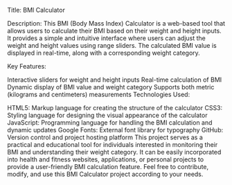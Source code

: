 Title: BMI Calculator

Description:
This BMI (Body Mass Index) Calculator is a web-based tool that allows users to calculate their BMI based on their weight and height inputs. It provides a simple and intuitive interface where users can adjust the weight and height values using range sliders. The calculated BMI value is displayed in real-time, along with a corresponding weight category.

Key Features:

Interactive sliders for weight and height inputs
Real-time calculation of BMI
Dynamic display of BMI value and weight category
Supports both metric (kilograms and centimeters) measurements
Technologies Used:

HTML5: Markup language for creating the structure of the calculator
CSS3: Styling language for designing the visual appearance of the calculator
JavaScript: Programming language for handling the BMI calculation and dynamic updates
Google Fonts: External font library for typography
GitHub: Version control and project hosting platform
This project serves as a practical and educational tool for individuals interested in monitoring their BMI and understanding their weight category. It can be easily incorporated into health and fitness websites, applications, or personal projects to provide a user-friendly BMI calculation feature. Feel free to contribute, modify, and use this BMI Calculator project according to your needs.
